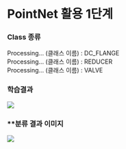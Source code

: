 # PointNet 활용 1단계

### **Class 종류**  
Processing... (클래스 이름) : DC_FLANGE  
Processing... (클래스 이름) : REDUCER  
Processing... (클래스 이름) : VALVE  

### **학습결과**
<img src = https://user-images.githubusercontent.com/60258130/221104250-f603c61f-3a4d-44f2-9d4e-adbecd0cafd8.png>

### **분류 결과 이미지 
<img src = https://user-images.githubusercontent.com/60258130/221104266-a8c86884-38d1-40bd-9ed8-41d9afd715b9.png>


